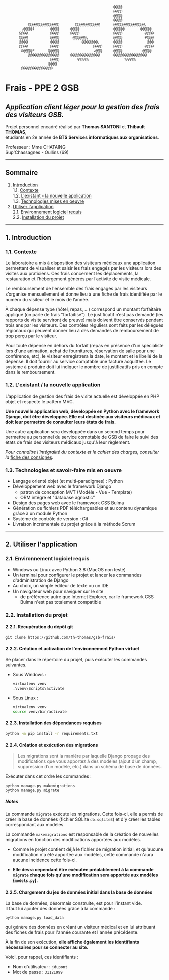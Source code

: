                                                                                   
                                                    @@@@                        
                                                    @@@@                        
                                                    @@@@                        
                                                    @@@@                        
              @@@@@@@@@@@@@@       @@@@@@@@@@@      @@@@@@@@@@@@@@,             
           ,@@@@(       @@@@     @@@@               @@@@@       @@@@@           
          &@@@.         @@@@     @@@@               @@@@          @@@@          
          @@@@          @@@@      @@@@@@,           @@@@          #@@@          
          @@@@          @@@@          @@@@@@@,      @@@@           @@@          
          @@@@          @@@@               @@@@     @@@@          @@@@          
           &@@@@*      @@@@@               .@@@     @@@@         @@@@           
              @@@@@@@@@@@@@@     @@@@@@@@@@@@@      @@@@@@@@@@@@@@@             
                        @@@@        %%%%%                %%%%%                  
                       @@@@                                                     
           @@@@@@@@@@@@@@                                                       
           

# Frais - PPE 2 GSB
## ***Application client léger pour la gestion des frais des visiteurs GSB.***
  
Projet personnel encadré réalisé par **Thomas SANTONI** et **Thibault THOMAS**,  
étudiants en 2e année de **BTS Services informatiques aux organisations**.  

Professeur : Mme CHATAING  
Sup'Chassagnes - Oullins (69)  
 
---

## Sommaire
1. [Introduction](#1-introduction)   
  1.1. [Contexte](#11-contexte)  
  1.2. [L'existant - la nouvelle application](#12-lexistant--la-nouvelle-application)  
  1.3. [Technologies mises en oeuvre](#13-technologies-et-savoir-faire-mis-en-oeuvre)  
2. [Utiliser l'application](#2-utiliser-lapplication)  
  2.1. [Environnement logiciel requis](#21-environnement-logiciel-requis)  
  2.2. [Installation du projet](#22-installation-du-projet)

---

## 1. Introduction
### 1.1. Contexte
Le laboratoire a mis à disposition des visiteurs médicaux une application permettant de visualiser et saisir les frais engagés par les visiteurs lors des visites aux praticiens. Ces frais concernent les déplacements, la restauration et l’hébergement générés par l’activité de visite médicale.

Le remboursement de l'ensemble des frais engagés par les visiteurs s’organise mensuellement et donne lieu à une fiche de frais identifiée par le numéro du visiteur et le mois de l’année.

À chaque dépense type (hôtel, repas, ...) correspond un montant forfaitaire appliqué (on parle de frais "forfaitisé"). Le justificatif n’est pas demandé (les rapports de visite serviront de preuve) mais doivent être conservés pendant trois ans par les visiteurs. Des contrôles réguliers sont faits par les délégués régionaux qui peuvent donner lieu à des demandes de remboursement de trop perçu par le visiteur.

Pour toute dépense en dehors du forfait (repas en présence d'un spécialiste lors d'une animation, achat de fournitures, réservation de salle pour une conférence, etc), le visiteur enregistrera la date, le montant et le libellé de la dépense. Il doit fournir au service comptable une facture acquittée. Le système à produire doit lui indiquer le nombre de justificatifs pris en compte dans le remboursement.

### 1.2. L'existant / la nouvelle application
L’application de gestion des frais de visite actuelle est développée en PHP objet et respecte le pattern MVC.

**Une nouvelle application web, développée en Python avec le framework Django, doit être développée.
Elle est destinée aux visiteurs médicaux et doit leur permettre de consulter leurs états de frais.**

Une autre application sera développée dans un second temps pour permettre au personnel du service comptable de GSB de faire le suivi des états de frais des visiteurs médicaux jusqu'à leur règlement.

*Pour connaître l'intégralité du contexte et le cahier des charges, consulter la* [fiche des consignes](consignes.pdf). 


### 1.3. Technologies et savoir-faire mis en oeuvre
+ Langage orienté objet (et multi-paradigmes) : Python
+ Développement web avec le framework Django 
  + patron de conception MVT (Modèle - Vue - Template)
  + ORM intégré et "database agnostic"
+ Design des pages web avec le framework CSS Bulma
+ Génération de fichiers PDF téléchargeables et au contenu dynamique grâce à un module Python
+ Système de contrôle de version : Git
+ Livraison incrémentale du projet grâce à la méthode Scrum
 
---

## 2. Utiliser l'application  
### 2.1. Environnement logiciel requis
+ Windows ou Linux avec Python 3.8 (MacOS non testé)
+ Un terminal pour configurer le projet et lancer les commandes d'administration de Django
+ Au choix, un simple éditeur de texte ou un IDE
+ Un navigateur web pour naviguer sur le site
  + de préférence autre que Internet Explorer, car le framework CSS Bulma n'est pas totalement compatible

### 2.2. Installation du projet
#### 2.2.1. Récupération du dépôt git
```
git clone https://github.com/th-thomas/gsb-frais/
```

#### 2.2.2. Création et activation de l'environnement Python virtuel 
Se placer dans le répertoire du projet, puis exécuter les commandes suivantes.
+ Sous Windows :
  ```shell
  virtualenv venv
  .\venv\Scripts\activate
  ```
+ Sous Linux :
  ```bash
  virtualenv venv
  source venv/bin/activate
  ```

#### 2.2.3. Installation des dépendances requises
```bash
python -m pip install -r requirements.txt
```

#### 2.2.4. Création et exécution des migrations
> Les migrations sont la manière par laquelle Django propage des modifications que vous apportez à des modèles (ajout d’un champ, suppression d’un modèle, etc.) dans un schéma de base de données.

Exécuter dans cet ordre les commandes :
```shell
python manage.py makemigrations
python manage.py migrate
```

##### Notes
La commande `migrate` exécute les migrations. Cette fois-ci, elle a permis de créer la base de données (fichier SQLite `db.sqlite3`) et d'y créer les tables correspondant aux modèles.

La commande `makemigrations` est responsable de la création de nouvelles migrations en fonction des modifications apportées aux modèles.

+ Comme le projet contient déjà le fichier de migration initial, et qu'aucune modification n'a été apportée aux modèles, cette commande n'aura aucune incidence cette fois-ci.  

+ **Elle devra cependant être exécutée préalablement à la commande `migrate` chaque fois qu'une modification sera apportée aux modèles (`models.py`).**

#### 2.2.5. Chargement du jeu de données initial dans la base de données
La base de données, désormais construite, est pour l'instant vide.  
Il faut lui ajouter des données grâce à la commande :
```
python manage.py load_data
```
qui génère des données en créant un visiteur médical et en lui attribuant des fiches de frais pour l'année courante et l'année précédente.  

À la fin de son exécution, **elle affiche également les identifiants nécessaires pour se connecter au site.**

Voici, pour rappel, ces identifiants :  
+ Nom d'utilisateur : `jdupont`
+ Mot de passe : `31121999`
